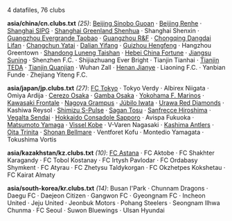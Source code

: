 4 datafiles, 76 clubs

**asia/china/cn.clubs.txt** _(25)_:  [Beijing Sinobo Guoan](https://en.wikipedia.org/wiki/Beijing_Sinobo_Guoan) · [Beijing Renhe](https://en.wikipedia.org/wiki/Beijing_Renhe_F.C.) · [Shanghai SIPG](https://en.wikipedia.org/wiki/Shanghai_SIPG_F.C.) · [Shanghai Greenland Shenhua](https://en.wikipedia.org/wiki/Shanghai_Greenland_Shenhua) · Shanghai Shenxin · [Guangzhou Evergrande Taobao](https://en.wikipedia.org/wiki/Guangzhou_Evergrande_Taobao_F.C.) · [Guangzhou R&F](https://en.wikipedia.org/wiki/Guangzhou_R&F) · [Chongqing Dangdai Lifan](https://en.wikipedia.org/wiki/Chongqing_Dangdai_Lifan_F.C.) · [Changchun Yatai](https://en.wikipedia.org/wiki/Changchun_Yatai) · [Dalian Yifang](https://en.wikipedia.org/wiki/Dalian_Yifang_F.C.) · [Guizhou Hengfeng](https://en.wikipedia.org/wiki/Guizhou_Hengfeng_Zhicheng_F.C.) · Hangzhou Greentown · [Shandong Luneng Taishan](https://en.wikipedia.org/wiki/Shandong_Luneng_Taishan) · [Hebei China Fortune](https://en.wikipedia.org/wiki/Hebei_China_Fortune_F.C.) · [Jiangsu Suning](https://en.wikipedia.org/wiki/Jiangsu_Suning_F.C.) · Shenzhen F.C. · Shijiazhuang Ever Bright · Tianjin Tianhai · [Tianjin TEDA](https://en.wikipedia.org/wiki/Tianjin_Teda_F.C.) · [Tianjin Quanjian](https://en.wikipedia.org/wiki/Tianjin_Quanjian) · Wuhan Zall · [Henan Jianye](https://en.wikipedia.org/wiki/Henan_Jianye) · Liaoning F.C. · Yanbian Funde · Zhejiang Yiteng F.C.

**asia/japan/jp.clubs.txt** _(27)_:  [FC Tokyo](https://en.wikipedia.org/wiki/FC_Tokyo) · Tokyo Verdy · Albirex Niigata · Omiya Ardija · [Cerezo Osaka](https://en.wikipedia.org/wiki/Cerezo_Osaka) · [Gamba Osaka](https://en.wikipedia.org/wiki/Gamba_Osaka) · [Yokohama F. Marinos](https://en.wikipedia.org/wiki/Yokohama_F._Marinos) · [Kawasaki Frontale](https://en.wikipedia.org/wiki/Kawasaki_Frontale) · [Nagoya Grampus](https://en.wikipedia.org/wiki/Nagoya_Grampus) · [Júbilo Iwata](https://en.wikipedia.org/wiki/Júbilo_Iwata) · [Urawa Red Diamonds](https://en.wikipedia.org/wiki/Urawa_Red_Diamonds) · Kashiwa Reysol · [Shimizu S-Pulse](https://en.wikipedia.org/wiki/Shimizu_S-Pulse) · [Sagan Tosu](https://en.wikipedia.org/wiki/Sagan_Tosu) · [Sanfrecce Hiroshima](https://en.wikipedia.org/wiki/Sanfrecce_Hiroshima) · [Vegalta Sendai](https://en.wikipedia.org/wiki/Vegalta_Sendai) · [Hokkaido Consadole Sapporo](https://en.wikipedia.org/wiki/Consadole_Sapporo) · Avispa Fukuoka · [Matsumoto Yamaga](https://en.wikipedia.org/wiki/Matsumoto_Yamaga) · [Vissel Kobe](https://en.wikipedia.org/wiki/Vissel_Kobe) · V-Varen Nagasaki · [Kashima Antlers](https://en.wikipedia.org/wiki/Kashima_Antlers) · [Oita Trinita](https://en.wikipedia.org/wiki/Oita_Trinita) · [Shonan Bellmare](https://en.wikipedia.org/wiki/Shonan_Bellmare) · Ventforet Kofu · Montedio Yamagata · Tokushima Vortis

**asia/kazakhstan/kz.clubs.txt** _(10)_:  [FC Astana](https://en.wikipedia.org/wiki/FC_Astana) · FC Aktobe · FC Shakhter Karagandy · FC Tobol Kostanay · FC Irtysh Pavlodar · FC Ordabasy Shymkent · FC Atyrau · FC Zhetysu Taldykorgan · FC Okzhetpes Kokshetau · FC Kairat Almaty

**asia/south-korea/kr.clubs.txt** _(14)_:  Busan I'Park · Chunnam Dragons · Daegu FC · Daejeon Citizen · Gangwon FC · Gyeongnam FC · Incheon United · Jeju United · Jeonbuk Motors · Pohang Steelers · Seongnam Ilhwa Chunma · FC Seoul · Suwon Bluewings · Ulsan Hyundai

